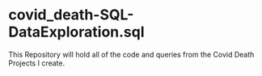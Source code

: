 # covid_death-SQL-DataExploration.sql
This Repository will hold all of the code and queries from the Covid Death Projects I create.
